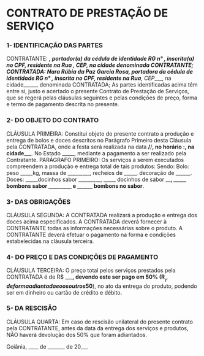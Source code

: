 # CONTRATO DE PRESTAÇÃO DE SERVIÇO
### 1- IDENTIFICAÇÃO DAS PARTES
CONTRATANTE: _________________________, portador(a) da cédula de 
identidade RG n° ______, inscrita(a) no CPF_____________, residente na Rua 
________, CEP____, na cidade______ denominada CONTRATANTE;
CONTRATADA: Nara Rúbia da Paz Garcia Rosa, portadora da cédula de 
identidade RG n° ______, inscrita no CPF_____________, residente na 
Rua________, CEP____, na cidade______ denominada CONTRATADA;
As partes identificadas acima têm entre si, justo e acertado o presente Contrato 
de Prestação de Serviços, que se regerá pelas cláusulas seguintes e pelas 
condições de preço, forma e termo de pagamento descrita no presente.

### 2- DO OBJETO DO CONTRATO
CLÁUSULA PRIMEIRA: Constitui objeto do presente contrato a produção e
entrega de bolos e doces descritos no Parágrafo Primeiro desta Cláusula pela 
CONTRATADA, onde a festa será realizada na data __/__/__, no horário __:__, 
na cidade_____. No Estado _____, mediante a pagamento a ser realizado pela 
Contratante.
PARÁGRAFO PRIMEIRO: Os serviços a serem executados 
compreendem a produção e entrega total de tais produtos:
Sendo:
 Bolo: peso _____kg, massa de _________, recheios de _____, 
decoração de ______.
Doces: _____docinhos sabor _________, _____ docinhos de sabor 
__________, _____ bombons sabor _________ e ______ bombons no 
sabor________.

### 3- DAS OBRIGAÇÕES
CLÁUSULA SEGUNDA: A CONTRATADA realizará a produção e entrega dos 
doces acima especificados.
A CONTRATADA deverá fornecer à CONTRATANTE todas as informações 
necessárias sobre o produto. A CONTRATANTE deverá efetuar o pagamento na 
forma e condições estabelecidas na cláusula terceira.

### 4- DO PREÇO E DAS CONDIÇÕES DE PAGAMENTO
CLÁUSULA TERCEIRA: O preço total pelos serviços prestados pela 
CONTRATADA é de R$ _____, devendo este ser pago em 50% (R$__), de forma 
adiantada e o os outros 50% (R$__), no ato da entrega do produto, podendo ser 
em dinheiro ou cartão de crédito e débito.

### 5- DA RESCISÃO
CLÁUSULA QUARTA: Em caso de rescisão unilateral do presente contrato pela 
CONTRATANTE, antes da data da entrega dos serviços e produtos, NÃO haverá 
devolução dos 50% que foram adiantados.


Goiânia, ____ de _______ de 20___